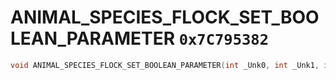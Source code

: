 # ANIMAL_SPECIES_FLOCK_SET_BOOLEAN_PARAMETER `0x7C795382`

```cpp
void ANIMAL_SPECIES_FLOCK_SET_BOOLEAN_PARAMETER(int _Unk0, int _Unk1, int _Unk2, int _Unk3, int _Unk4);
```